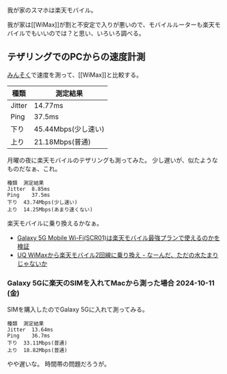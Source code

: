 我が家のスマホは楽天モバイル。

我が家は[[WiMax]]が割と不安定で入りが悪いので、モバイルルーターも楽天モバイルでもいいのでは？と思い、いろいろ調べる。

## テザリングでのPCからの速度計測

[みんそく](https://minsoku.net/searches/results?word=WiMax+%E9%8E%8C%E5%80%89)で速度を測って、[[WiMax]]と比較する。


| 種類 | 測定結果 |
| ---- | ---- |
| Jitter |	14.77ms |
| Ping |	37.5ms |
| 下り |	45.44Mbps(少し速い) |
| 上り |	21.18Mbps(普通) |

月曜の夜に楽天モバイルのテザリングも測ってみた。
少し遅いが、似たようなものだなぁ、これ。

```
種類	測定結果
Jitter	8.85ms
Ping	37.5ms
下り	43.74Mbps(少し速い)
上り	14.25Mbps(あまり速くない)
```

楽天モバイルに乗り換えるかなぁ。

- [Galaxy 5G Mobile Wi-Fi(SCR01)は楽天モバイル最強プランで使えるのかを検証](https://xn--gmowimax-uv4gua1g3gb5p6k8a2956mom7aqbzc.net/galaxy5gmobilewifi-rakutenunlimit/)
- [UQ WiMaxから楽天モバイル2回線に乗り換え - なーんだ、ただの水たまりじゃないか](https://karino2.github.io/2024/10/09/uq_wimax_to_rakuten_2line.html)

### Galaxy 5Gに楽天のSIMを入れてMacから測った場合 2024-10-11 (金)

SIMを購入したのでGalaxy 5Gに入れて測ってみる。

```
種類	測定結果
Jitter	13.64ms
Ping	36.7ms
下り	33.11Mbps(普通)
上り	18.82Mbps(普通)
```

やや遅いな。
時間帯の問題だろうが。